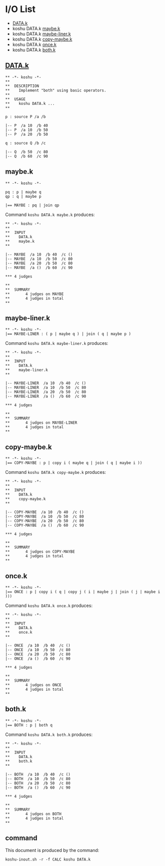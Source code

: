 # I/O List

- [DATA.k](#datak)
- koshu DATA.k [maybe.k](#maybek)
- koshu DATA.k [maybe-liner.k](#maybe-linerk)
- koshu DATA.k [copy-maybe.k](#copy-maybek)
- koshu DATA.k [once.k](#oncek)
- koshu DATA.k [both.k](#bothk)



## [DATA.k](DATA.k)

```
** -*- koshu -*-
**
**  DESCRIPTION
**    Implement "both" using basic operators.
**
**  USAGE
**    koshu DATA.k ...
**

p : source P /a /b

|-- P  /a 10  /b 40
|-- P  /a 10  /b 50
|-- P  /a 20  /b 50

q : source Q /b /c

|-- Q  /b 50  /c 80
|-- Q  /b 60  /c 90
```



## maybe.k

```
** -*- koshu -*-

pq : p | maybe q
qp : q | maybe p

|== MAYBE : pq | join qp
```

Command `koshu DATA.k maybe.k` produces:

```
** -*- koshu -*-
**
**  INPUT
**    DATA.k
**    maybe.k
**

|-- MAYBE  /a 10  /b 40  /c ()
|-- MAYBE  /a 10  /b 50  /c 80
|-- MAYBE  /a 20  /b 50  /c 80
|-- MAYBE  /a ()  /b 60  /c 90

*** 4 judges

**
**  SUMMARY
**       4 judges on MAYBE
**       4 judges in total
**
```



## maybe-liner.k

```
** -*- koshu -*-
|== MAYBE-LINER : ( p | maybe q ) | join ( q | maybe p )
```

Command `koshu DATA.k maybe-liner.k` produces:

```
** -*- koshu -*-
**
**  INPUT
**    DATA.k
**    maybe-liner.k
**

|-- MAYBE-LINER  /a 10  /b 40  /c ()
|-- MAYBE-LINER  /a 10  /b 50  /c 80
|-- MAYBE-LINER  /a 20  /b 50  /c 80
|-- MAYBE-LINER  /a ()  /b 60  /c 90

*** 4 judges

**
**  SUMMARY
**       4 judges on MAYBE-LINER
**       4 judges in total
**
```



## copy-maybe.k

```
** -*- koshu -*-
|== COPY-MAYBE : p | copy i ( maybe q | join ( q | maybe i ))
```

Command `koshu DATA.k copy-maybe.k` produces:

```
** -*- koshu -*-
**
**  INPUT
**    DATA.k
**    copy-maybe.k
**

|-- COPY-MAYBE  /a 10  /b 40  /c ()
|-- COPY-MAYBE  /a 10  /b 50  /c 80
|-- COPY-MAYBE  /a 20  /b 50  /c 80
|-- COPY-MAYBE  /a ()  /b 60  /c 90

*** 4 judges

**
**  SUMMARY
**       4 judges on COPY-MAYBE
**       4 judges in total
**
```



## once.k

```
** -*- koshu -*-
|== ONCE : p | copy i ( q | copy j ( i | maybe j | join ( j | maybe i )))
```

Command `koshu DATA.k once.k` produces:

```
** -*- koshu -*-
**
**  INPUT
**    DATA.k
**    once.k
**

|-- ONCE  /a 10  /b 40  /c ()
|-- ONCE  /a 10  /b 50  /c 80
|-- ONCE  /a 20  /b 50  /c 80
|-- ONCE  /a ()  /b 60  /c 90

*** 4 judges

**
**  SUMMARY
**       4 judges on ONCE
**       4 judges in total
**
```



## both.k

```
** -*- koshu -*-
|== BOTH : p | both q
```

Command `koshu DATA.k both.k` produces:

```
** -*- koshu -*-
**
**  INPUT
**    DATA.k
**    both.k
**

|-- BOTH  /a 10  /b 40  /c ()
|-- BOTH  /a 10  /b 50  /c 80
|-- BOTH  /a 20  /b 50  /c 80
|-- BOTH  /a ()  /b 60  /c 90

*** 4 judges

**
**  SUMMARY
**       4 judges on BOTH
**       4 judges in total
**
```



## command

This document is produced by the command:

```
koshu-inout.sh -r -f CALC koshu DATA.k
```
